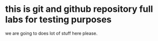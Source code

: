 # this is git and github repository full labs for testing purposes
we are going to does lot of stuff here please.
